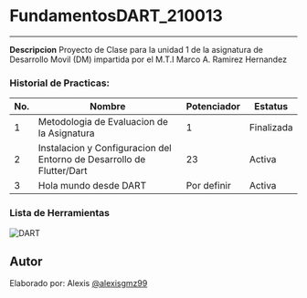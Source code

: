 # FundamentosDART_210013
-------

**Descripcion**
Proyecto de Clase para la unidad 1 de la asignatura de Desarrollo Movil (DM) impartida por 
el M.T.I Marco A. Ramirez Hernandez

### Historial de Practicas:
|No.|Nombre|Potenciador|Estatus|
|--|--|--|--|
|1|Metodologia de Evaluacion de la Asignatura|1|Finalizada|
|2|Instalacion y Configuracion del Entorno de Desarrollo de Flutter/Dart|23|Activa|
|3|Hola mundo desde DART|Por definir|Activa|

### Lista de Herramientas
![DART](https://img.shields.io/badge/Dart-0175C2?style=for-the-badge&logo=dart&logoColor=white)

## Autor
Elaborado por: Alexis [@alexisgmz99](https://github.com/alexisgmz99)